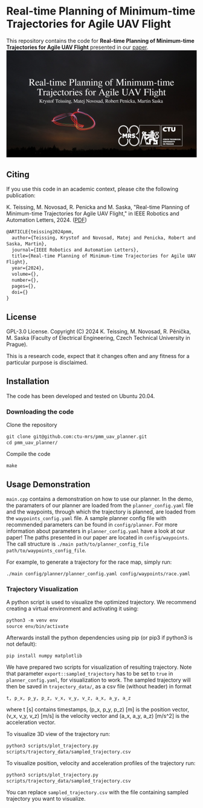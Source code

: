 # Real-time Planning of Minimum-time Trajectories for Agile UAV Flight
This repository contains the code for **Real-time Planning of Minimum-time Trajectories for Agile UAV Flight** presented in our [paper](https://arxiv.org/pdf/2409.16074).
[![plot](./figs/video_title.png)](https://youtu.be/wArd536Amro)

## Citing
If you use this code in an academic context, please cite the following publication:

K. Teissing, M. Novosad, R. Penicka and M. Saska, "Real-time Planning of Minimum-time Trajectories for Agile UAV Flight," in IEEE Robotics and Automation Letters, 2024. ([PDF](https://arxiv.org/pdf/2409.16074))

```
@ARTICLE{teissing2024pmm,
  author={Teissing, Krystof and Novosad, Matej and Penicka, Robert and Saska, Martin},
  journal={IEEE Robotics and Automation Letters}, 
  title={Real-time Planning of Minimum-time Trajectories for Agile UAV Flight}, 
  year={2024},
  volume={},
  number={},
  pages={},
  doi={}
}
```

## License
GPL-3.0 License. Copyright (C) 2024 K. Teissing, M. Novosad, R. Pěnička, M. Saska (Faculty of Electrical Engineering, Czech Technical University in Prague).

This is a research code, expect that it changes often and any fitness for a particular purpose is disclaimed.

## Installation
The code has been developed and tested on Ubuntu 20.04.

### Downloading the code
Clone the repository

```
git clone git@github.com:ctu-mrs/pmm_uav_planner.git
cd pmm_uav_planner/
```

Compile the code

```
make
```

## Usage Demonstration

<!-- `main.cpp` contains a demonstration on how to use our planner. 
In the demo, we load paramaters of our planner from a planner_config yaml file, and the waypoints through which the trajectory is planned from waypoints_config yaml file.
We have prepared a sample planner config file with recommended parameters in `config/planner`.
For reference of what each parameter present in `planner_config.yaml`, have a look at our paper!
The paths we presented in our paper are located in `config/waypoints`.
The call structure is `./main path/to/planner_config_file path/to/waypoints_config_file`. -->
`main.cpp` contains a demonstration on how to use our planner. 
In the demo, the paramaters of our planner are loaded from the `planner_config.yaml` file and the waypoints, through which the trajectory is planned, are loaded from the `waypoints_config.yaml` file.
A sample planner config file with recommended parameters can be found in `config/planner`.
For more information about parameters in `planner_config.yaml` have a look at our paper!
The paths presented in our paper are located in `config/waypoints`.
The call structure is `./main path/to/planner_config_file path/to/waypoints_config_file`.

For example, to generate a trajectory for the race map, simply run:

```
./main config/planner/planner_config.yaml config/waypoints/race.yaml
```

### Trajectory Visualization

A python script is used to visualize the optimized trajectory.
We recommend creating a virtual environment and activating it using:
```
python3 -m venv env
source env/bin/activate
```

Afterwards install the python dependencies using pip (or pip3 if python3 is not default):
```
pip install numpy matplotlib
```

We have prepared two scripts for visualization of resulting trajectory. Note that parameter `export::sampled_trajectory` has to be set to `true` in `planner_config.yaml`, for visualization to work.
The sampled trajectory will then be saved in `trajectory_data/`, as a csv file (without header) in format

```
t, p_x, p_y, p_z, v_x, v_y, v_z, a_x, a_y, a_z
```
where t [s] contains timestamps, (p_x, p_y, p_z) [m] is the position vector, (v_x, v_y, v_z) [m/s] is the velocity vector and (a_x, a_y, a_z) [m/s^2] is the acceleration vector.

To visualize 3D view of the trajectory run:
```
python3 scripts/plot_trajectory.py scripts/trajectory_data/sampled_trajectory.csv
```

To visualize position, velocity and acceleration profiles of the trajectory run:
```
python3 scripts/plot_trajectory.py scripts/trajectory_data/sampled_trajectory.csv
```

You can replace `sampled_trajectory.csv` with the file containing sampled trajectory you want to visualize.
